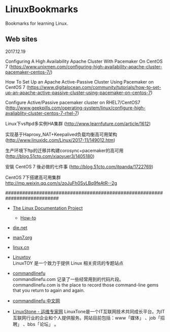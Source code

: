 # LinuxBookmarks
Bookmarks for learning Linux.

## Web sites

2017.12.19

Configuring A High Availability Apache Cluster With Pacemaker On CentOS 7
(https://www.unixmen.com/configuring-high-availability-apache-cluster-pacemaker-centos-7/)

How To Set Up an Apache Active-Passive Cluster Using Pacemaker on CentOS 7
(https://www.digitalocean.com/community/tutorials/how-to-set-up-an-apache-active-passive-cluster-using-pacemaker-on-centos-7)

Configure Active/Passive pacemaker cluster on RHEL7/CentOS7
(http://www.geekpills.com/operating-system/linux/configure-high-avaliablity-cluster-centos-7-rhel-7)

Linux下vsftpd多实例HA集群
(http://www.learnfuture.com/article/1612)

实现基于Haproxy_NAT+Keepalived负载均衡高可用架构
(http://www.linuxidc.com/Linux/2017-11/149012.htm)

生产环境下ftp的迁移并构建corosync+pacemaker的高可用
(http://blog.51cto.com/xiaoyuer3/1405180)

安裝 CentOS 7 後必做的七件事
(http://blog.51cto.com/itpanda/1722769)

CentOS 7下搭建高可用集群
http://mp.weixin.qq.com/s/zoJuFh0SyLBq9feAtR--2g



###########################################################################

- [The Linux Documentation Project](http://www.tldp.org/)  

    - [How-to](http://www.tldp.org/HOWTO/HOWTO-INDEX/categories.html)  

- [die.net](http://www.die.net/)    

- [man7.org](http://man7.org/)  

- [linux.cn](http://linux.cn/)

- [Linuxtoy](http://linuxtoy.org)  
  LinuxTOY 是一个致力于提供 Linux 相关资讯的专题站点

- [commandlinefu](http://www.commandlinefu.com/commands/browse)  
  commandlinefu.com 记录了一些经常用到的代码片段。
  commandlinefu.com is the place to record those command-line gems that you return to again and again.

- [commandlinefu 中文网](http://commandlinefu.cn/)

- [LinuxStone - 运维专家网](http://www.linuxtone.org/)
  LinuxTone是一个IT互联网技术共同成长平台。为IT互联网行业的企业和个人提供服务。网站目前包括：www「媒体」 、job「招聘」 、bbs「论坛」 。
